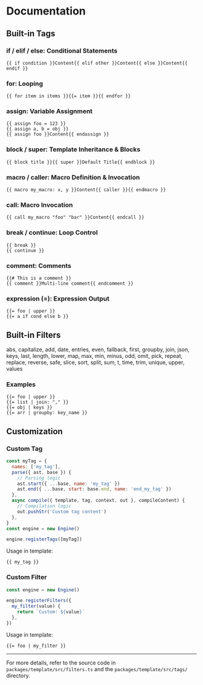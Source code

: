 # Documentation

## Built-in Tags

### **if / elif / else**: Conditional Statements

```jianjia
{{ if condition }}Content{{ elif other }}Content{{ else }}Content{{ endif }}
```

### **for**: Looping

```jianjia
{{ for item in items }}{{= item }}{{ endfor }}
```

### **assign**: Variable Assignment

```jianjia
{{ assign foo = 123 }}
{{ assign a, b = obj }}
{{ assign foo }}Content{{ endassign }}
```

### **block / super**: Template Inheritance & Blocks

```jianjia
{{ block title }}{{ super }}Default Title{{ endblock }}
```

### **macro / caller**: Macro Definition & Invocation

```jianjia
{{ macro my_macro: x, y }}Content{{ caller }}{{ endmacro }}
```

### **call**: Macro Invocation

```jianjia
{{ call my_macro "foo" "bar" }}Content{{ endcall }}
```

### **break / continue**: Loop Control

```jianjia
{{ break }}
{{ continue }}
```

### **comment**: Comments

```jianjia
{{# This is a comment }}
{{ comment }}Multi-line comment{{ endcomment }}
```

### **expression (=)**: Expression Output

```jianjia
{{= foo | upper }}
{{= a if cond else b }}
```

## Built-in Filters

abs, capitalize, add, date, entries, even, fallback, first, groupby, join, json, keys, last, length, lower, map, max, min, minus, odd, omit, pick, repeat, replace, reverse, safe, slice, sort, split, sum, t, time, trim, unique, upper, values

### Examples

```jianjia
{{= foo | upper }}
{{= list | join: "," }}
{{= obj | keys }}
{{= arr | groupby: key_name }}
```

## Customization

### Custom Tag

```javascript
const myTag = {
  names: ['my_tag'],
  parse({ ast, base }) {
    // Parsing logic
    ast.start({ ...base, name: 'my_tag' })
    ast.end({ ...base, start: base.end, name: 'end_my_tag' })
  },
  async compile({ template, tag, context, out }, compileContent) {
    // Compilation logic
    out.pushStr('Custom tag content')
  },
}
const engine = new Engine()

engine.registerTags([myTag])
```

Usage in template:

```jianjia
{{ my_tag }}
```

### Custom Filter

```javascript
const engine = new Engine()

engine.registerFilters({
  my_filter(value) {
    return `Custom: ${value}`
  },
})
```

Usage in template:

```jianjia
{{= foo | my_filter }}
```

---

For more details, refer to the source code in `packages/template/src/filters.ts` and the `packages/template/src/tags/` directory.

